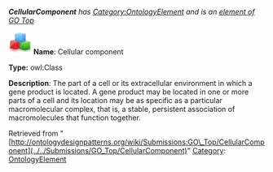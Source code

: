 ___CellularComponent__ has [Category:OntologyElement](../../Category/OntologyElement "Category:OntologyElement") and is an [element of](../../Property/ElementOf "Property:ElementOf") [GO Top](../../Submissions/GO_Top "Submissions:GO Top")_


  




[![Class](../../images/thumb/2/27/Class.gif/45px-Class.gif)](../../Image/Class.gif "Class")
__Name__: Cellular component 


__Type:__ owl:Class 


__Description__: The part of a cell or its extracellular environment in which a gene product is located. A gene product may be located in one or more parts of a cell and its location may be as specific as a particular macromolecular complex, that is, a stable, persistent association of macromolecules that function together. 





Retrieved from "[http://ontologydesignpatterns.org/wiki/Submissions:GO\_Top/CellularComponent](../../Submissions/GO_Top/CellularComponent)"
 [Category](http://ontologydesignpatterns.org/wiki/Special:Categories "Special:Categories"): [OntologyElement](../../Category/OntologyElement "Category:OntologyElement")